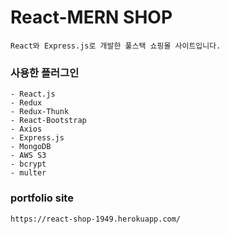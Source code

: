 # React-MERN SHOP


```
React와 Express.js로 개발한 풀스택 쇼핑몰 사이트입니다.
```

### 사용한 플러그인
```
- React.js
- Redux
- Redux-Thunk
- React-Bootstrap
- Axios
- Express.js
- MongoDB
- AWS S3
- bcrypt
- multer
```

### portfolio site
```
https://react-shop-1949.herokuapp.com/
```
